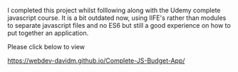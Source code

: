 I completed this project whilst folllowing along with the Udemy complete javascript course. It is a bit outdated now, using IIFE's rather than modules to separate javascript files and no ES6 but still a good experience on how to put together an application.

Please click below to view

https://webdev-davidm.github.io/Complete-JS-Budget-App/
